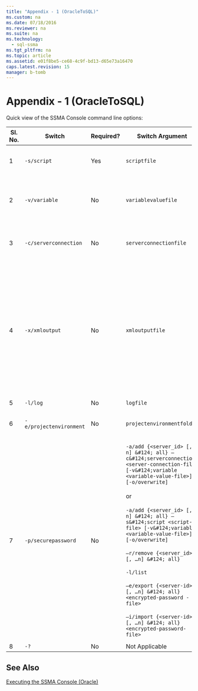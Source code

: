 ```yaml
---
title: "Appendix - 1 (OracleToSQL)"
ms.custom: na
ms.date: 07/18/2016
ms.reviewer: na
ms.suite: na
ms.technology: 
  - sql-ssma
ms.tgt_pltfrm: na
ms.topic: article
ms.assetid: e01f8be5-ce68-4c9f-bd13-d65e73a16470
caps.latest.revision: 15
manager: b-tomb
---
```

# Appendix - 1 (OracleToSQL)
Quick view of the SSMA Console command line options:  
  
|Sl. No.|Switch|Required?|Switch Argument|Permitted Values|  
|-----------|----------|-------------|-------------------|--------------------|  
|1|`-s/script`|Yes|`scriptfile`|Valid XML file name.<br /><br />Console Script definition file.|  
|2|`-v/variable`|No|`variablevaluefile`|Valid XML file name.<br /><br />If variables are used in script file, then this file must be specified.|  
|3|`-c/serverconnection`|No|`serverconnectionfile`|Valid XML file name.<br /><br />This file contains server connection information.|  
|4|`-x/xmloutput`|No|`xmloutputfile`|This option indicates console output in the XML format. If this option is not specified, the default output is in TEXT format.<br /><br />If xmloutputfile is not specified, XML output is directed to `STDOUT`.<br /><br />Xmloutputfile is the name of the file to which the console output is written in the XML format.|  
|5|`-l/log`|No|`logfile`|Valid file name.|  
|6|`-e/projectenvironment`|No|`projectenvironmentfolder`|Valid folder name containing SSMA project environment files.|  
|7|`-p/securepassword`|No|`-a/add {<server_id> [,…n] &#124; all} –c&#124;serverconnection  <server-connection-file> [-v&#124;variable <variable-value-file>] [-o/overwrite]`<br /><br />or<br /><br />`-a/add {<server_id> [,…n] &#124; all} –s&#124;script <script-file> [-v&#124;variable <variable-value-file>] [-o/overwrite]`<br /><br />`–r/remove {<server_id> [, …n] &#124; all}`<br /><br />`-l/list`<br /><br />`–e/export {<server-id> [, …n] &#124; all} <encrypted-password -file>`<br /><br />`–i/import {<server-id> [, …n] &#124; all} <encrypted-password-file>`|If specified, this option must not be combined with any other options.<br /><br />server-id: A unique ID provided for a server {string}<br /><br />server-connection-file: server definition file (serverconnectionfile or scriptfile).<br /><br />variable-value-file: It is a variable definition file and used in server-connection-file.<br /><br />encrypted-password–file: It is a server passwords file encrypted using a user-specified pass-phrase.|  
|8|`-?`|No|Not Applicable|Not Applicable|  
  
## See Also  
[Executing the SSMA Console (Oracle)](assetId:///7228ccba-c69f-4b4c-8664-01a2750183c5)  
  
